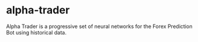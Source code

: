 # alpha-trader
Alpha Trader is a progressive set of neural networks for the Forex Prediction Bot using historical data.
